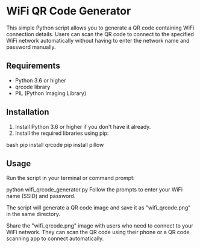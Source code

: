# WiFi QR Code Generator

This simple Python script allows you to generate a QR code containing WiFi connection details. Users can scan the QR code to connect to the specified WiFi network automatically without having to enter the network name and password manually.

## Requirements

- Python 3.6 or higher
- qrcode library
- PIL (Python Imaging Library)

## Installation

1. Install Python 3.6 or higher if you don't have it already.
2. Install the required libraries using pip:

bash
pip install qrcode
pip install pillow

## Usage
Run the script in your terminal or command prompt:

python wifi_qrcode_generator.py
Follow the prompts to enter your WiFi name (SSID) and password.

The script will generate a QR code image and save it as "wifi_qrcode.png" in the same directory.

Share the "wifi_qrcode.png" image with users who need to connect to your WiFi network. They can scan the QR code using their phone or a QR code scanning app to connect automatically.
